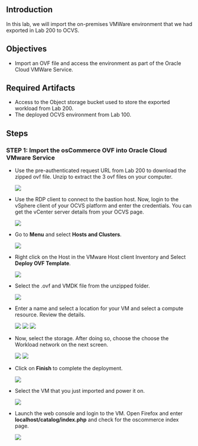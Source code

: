 ## Introduction

In this lab, we will import the on-premises VMWare environment that we had exported in Lab 200 to OCVS. 

## Objectives
- Import an OVF file and access the environment as part of the Oracle Cloud VMWare Service.

## Required Artifacts
- Access to the Object storage bucket used to store the exported workload from Lab 200.
- The deployed OCVS environment from Lab 100.

## Steps

### STEP 1: Import the osCommerce OVF into Oracle Cloud VMware Service

- Use the pre-authenticated request URL from Lab 200 to download the zipped ovf file.  Unzip to extract the 3 ovf files on your computer.

    ![](./images/Lab300/300_1.png " ")

- Use the RDP client to connect to the bastion host. Now, login to the vSphere client of your OCVS platform and enter the credentials. You can get the vCenter server details from your OCVS page.

    ![](./images/Lab300/300_2.png " ")

- Go to **Menu** and select **Hosts and Clusters**.

    ![](./images/Lab300/300_3.png " ")

- Right click on the Host in the VMware Host client Inventory and Select **Deploy OVF Template**.

    ![](./images/Lab300/300_4.png " ")

- Select the .ovf and VMDK file from the unzipped folder.

    ![](./images/Lab300/300_5.png " ")

- Enter a name and select a location for your VM and select a compute resource. Review the details.

    ![](./images/Lab300/300_6.png " ")
    ![](./images/Lab300/300_7.png " ")
    ![](./images/Lab300/300_8.png " ")

- Now, select the storage. After doing so, choose the choose the Workload network on the next screen.

    ![](./images/Lab300/300_9.png " ")
    ![](./images/Lab300/300_10.png " ")

- Click on **Finish** to complete the deployment.

    ![](./images/Lab300/300_11.png " ")

- Select the VM that you just imported and power it on.

    ![](./images/Lab300/300_12.png " ")

- Launch the web console and login to the VM. Open Firefox and enter **localhost/catalog/index.php** and check for the oscommerce index page.

     ![](./images/Lab300/300_13.png " ")

